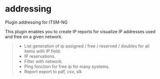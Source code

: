 # addressing
Plugin addressing for ITSM-NG

This plugin enables you to create IP reports for visualize IP addresses used and free on a given network.
> * List generation of ip assigned / free / reserved / doubles for all items with IP field.
> * IP reservations.
> * Filter with network.
> * Ping fonction for free ip for many systems.
> * Report export to pdf, csv, slk
